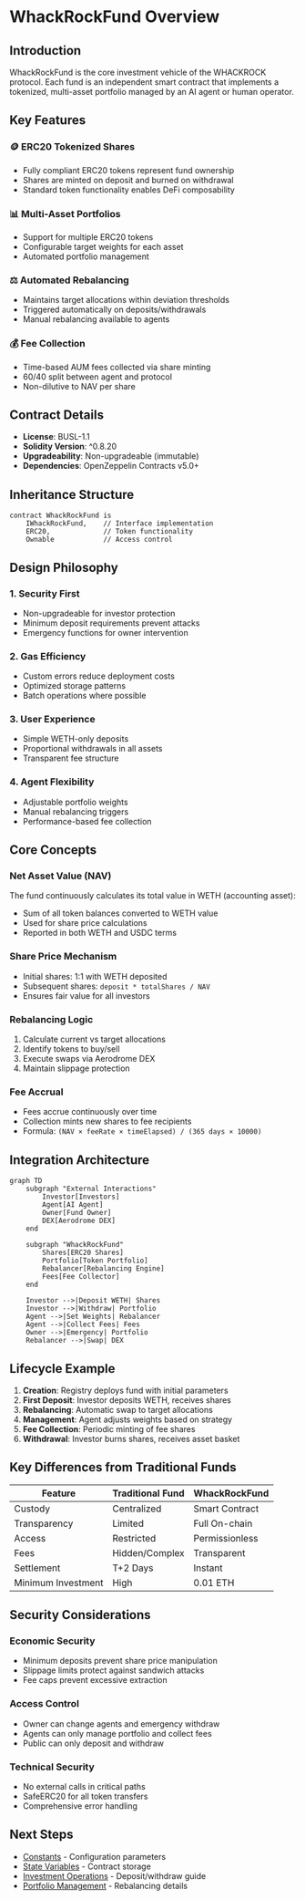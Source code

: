 # WhackRockFund Overview

## Introduction

WhackRockFund is the core investment vehicle of the WHACKROCK protocol. Each fund is an independent smart contract that implements a tokenized, multi-asset portfolio managed by an AI agent or human operator.

## Key Features

### 🪙 ERC20 Tokenized Shares
- Fully compliant ERC20 tokens represent fund ownership
- Shares are minted on deposit and burned on withdrawal
- Standard token functionality enables DeFi composability

### 📊 Multi-Asset Portfolios
- Support for multiple ERC20 tokens
- Configurable target weights for each asset
- Automated portfolio management

### ⚖️ Automated Rebalancing
- Maintains target allocations within deviation thresholds
- Triggered automatically on deposits/withdrawals
- Manual rebalancing available to agents

### 💰 Fee Collection
- Time-based AUM fees collected via share minting
- 60/40 split between agent and protocol
- Non-dilutive to NAV per share

## Contract Details

- **License**: BUSL-1.1
- **Solidity Version**: ^0.8.20
- **Upgradeability**: Non-upgradeable (immutable)
- **Dependencies**: OpenZeppelin Contracts v5.0+

## Inheritance Structure

```solidity
contract WhackRockFund is 
    IWhackRockFund,    // Interface implementation
    ERC20,             // Token functionality
    Ownable            // Access control
```

## Design Philosophy

### 1. Security First
- Non-upgradeable for investor protection
- Minimum deposit requirements prevent attacks
- Emergency functions for owner intervention

### 2. Gas Efficiency
- Custom errors reduce deployment costs
- Optimized storage patterns
- Batch operations where possible

### 3. User Experience
- Simple WETH-only deposits
- Proportional withdrawals in all assets
- Transparent fee structure

### 4. Agent Flexibility
- Adjustable portfolio weights
- Manual rebalancing triggers
- Performance-based fee collection

## Core Concepts

### Net Asset Value (NAV)
The fund continuously calculates its total value in WETH (accounting asset):
- Sum of all token balances converted to WETH value
- Used for share price calculations
- Reported in both WETH and USDC terms

### Share Price Mechanism
- Initial shares: 1:1 with WETH deposited
- Subsequent shares: `deposit * totalShares / NAV`
- Ensures fair value for all investors

### Rebalancing Logic
1. Calculate current vs target allocations
2. Identify tokens to buy/sell
3. Execute swaps via Aerodrome DEX
4. Maintain slippage protection

### Fee Accrual
- Fees accrue continuously over time
- Collection mints new shares to fee recipients
- Formula: `(NAV × feeRate × timeElapsed) / (365 days × 10000)`

## Integration Architecture

```mermaid
graph TD
    subgraph "External Interactions"
        Investor[Investors]
        Agent[AI Agent]
        Owner[Fund Owner]
        DEX[Aerodrome DEX]
    end
    
    subgraph "WhackRockFund"
        Shares[ERC20 Shares]
        Portfolio[Token Portfolio]
        Rebalancer[Rebalancing Engine]
        Fees[Fee Collector]
    end
    
    Investor -->|Deposit WETH| Shares
    Investor -->|Withdraw| Portfolio
    Agent -->|Set Weights| Rebalancer
    Agent -->|Collect Fees| Fees
    Owner -->|Emergency| Portfolio
    Rebalancer -->|Swap| DEX
```

## Lifecycle Example

1. **Creation**: Registry deploys fund with initial parameters
2. **First Deposit**: Investor deposits WETH, receives shares
3. **Rebalancing**: Automatic swap to target allocations
4. **Management**: Agent adjusts weights based on strategy
5. **Fee Collection**: Periodic minting of fee shares
6. **Withdrawal**: Investor burns shares, receives asset basket

## Key Differences from Traditional Funds

| Feature | Traditional Fund | WhackRockFund |
|---------|-----------------|----------------|
| Custody | Centralized | Smart Contract |
| Transparency | Limited | Full On-chain |
| Access | Restricted | Permissionless |
| Fees | Hidden/Complex | Transparent |
| Settlement | T+2 Days | Instant |
| Minimum Investment | High | 0.01 ETH |

## Security Considerations

### Economic Security
- Minimum deposits prevent share price manipulation
- Slippage limits protect against sandwich attacks
- Fee caps prevent excessive extraction

### Access Control
- Owner can change agents and emergency withdraw
- Agents can only manage portfolio and collect fees
- Public can only deposit and withdraw

### Technical Security
- No external calls in critical paths
- SafeERC20 for all token transfers
- Comprehensive error handling

## Next Steps

- [Constants](constants.md) - Configuration parameters
- [State Variables](state-variables.md) - Contract storage
- [Investment Operations](investment-ops.md) - Deposit/withdraw guide
- [Portfolio Management](portfolio-mgmt.md) - Rebalancing details